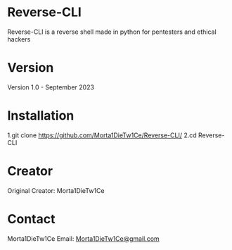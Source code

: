 # Reverse-CLI

Reverse-CLI is a reverse shell made in python for pentesters 
and ethical hackers

# Version

Version 1.0 - September 2023

# Installation

1.git clone https://github.com/Morta1DieTw1Ce/Reverse-CLI/
2.cd Reverse-CLI

# Creator

Original Creator: Morta1DieTw1Ce

# Contact

Morta1DieTw1Ce Email: Morta1DieTw1Ce@gmail.com
